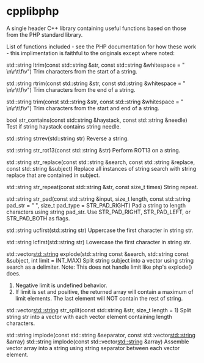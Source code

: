 # cpplibphp
A single header C++ library containing useful functions based on those from the PHP standard library.

List of functions included - see the PHP documentation for how these work - this implimentation is faithful to the originals except where noted:

std::string ltrim(const std::string &str, const std::string &whitespace = " \n\r\t\f\v")
Trim characters from the start of a string.

std::string rtrim(const std::string &str, const std::string &whitespace = " \n\r\t\f\v")
Trim characters from the end of a string.

std::string trim(const std::string &str, const std::string &whitespace = " \n\r\t\f\v")
Trim characters from the start and end of a string.

bool str_contains(const std::string &haystack, const std::string &needle)
Test if string haystack contains string needle.

std::string strrev(std::string str)
Reverse a string.

std::string str_rot13(const std::string &str)
Perform ROT13 on a string.

std::string str_replace(const std::string &search, const std::string &replace, const std::string &subject)
Replace all instances of string search with string replace that are contained in subject.

std::string str_repeat(const std::string &str, const size_t times)
String repeat.

std::string str_pad(const std::string &input, size_t length, const std::string pad_str = " ", size_t pad_type = STR_PAD_RIGHT)
Pad a string to length characters using string pad_str. Use STR_PAD_RIGHT, STR_PAD_LEFT, or STR_PAD_BOTH as flags.

std::string ucfirst(std::string str)
Uppercase the first character in string str.

std::string lcfirst(std::string str)
Lowercase the first character in string str.

std::vector<std::string> explode(std::string const &search, std::string const &subject, int limit = INT_MAX)
Split string subject into a vector using string search as a delimiter.
Note: This does not handle limit like php's explode() does.
1) Negative limit is undefined behavior.
2) If limit is set and positive, the returned array will contain a maximum of limit elements. The last element will NOT contain the rest of string.

std::vector<std::string> str_split(const std::string &str, size_t length = 1)
Split string str into a vector with each vector element containing length characters.

std::string implode(const std::string &separator, const std::vector<std::string> &array)
std::string implode(const std::vector<std::string> &array)
Assemble vector array into a string using string separator between each vector element.
